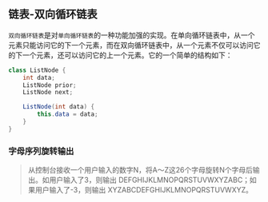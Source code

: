 ## 链表-双向循环链表
`双向循环链表`是对`单向循环链表`的一种功能加强的实现。在单向循环链表中，从一个元素只能访问它的下一个元素，而在双向循环链表中，从一个元素不仅可以访问它的下一个元素，还可以访问它的上一个元素。它的一个简单的结构如下：
```java
class ListNode {
    int data;
    ListNode prior;
    ListNode next;

    ListNode(int data) {
        this.data = data;
    }
}
```

### 字母序列旋转输出
> 从控制台接收一个用户输入的数字N，将A～Z这26个字母旋转N个字母后输出。如用户输入了3，则输出 DEFGHIJKLMNOPQRSTUVWXYZABC；如果用户输入了-3，则输出 XYZABCDEFGHIJKLMNOPQRSTUVWXYZ。
